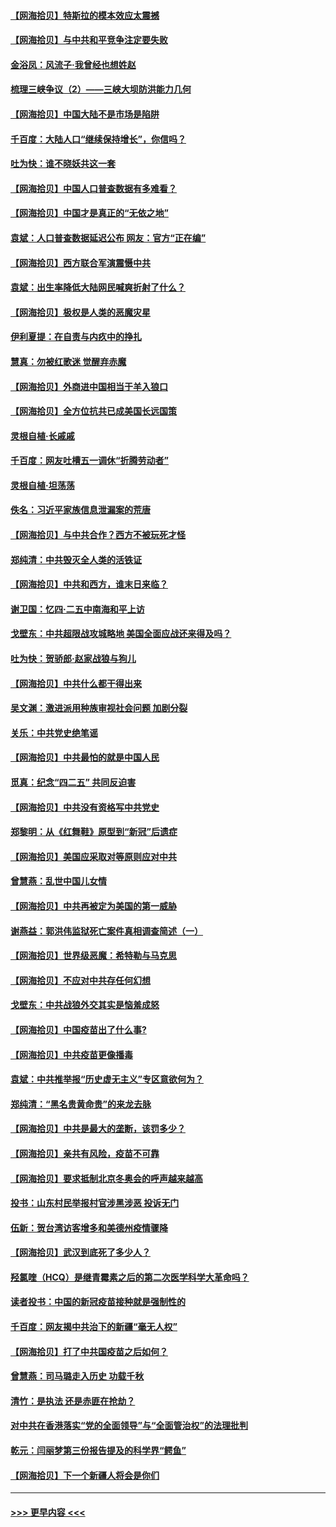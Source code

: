 #### [【网海拾贝】特斯拉的模本效应太震撼](../pages/nsc993/n12925626.md?t=05070201) 
#### [【网海拾贝】与中共和平竞争注定要失败](../pages/nsc993/n12923326.md?t=05070201) 
#### [金浴凤：风流子‧我曾经也想姓赵](../pages/nsc993/n12920911.md?t=05070201) 
#### [梳理三峡争议（2）——三峡大坝防洪能力几何](../pages/nsc993/n12920173.md?t=05070201) 
#### [【网海拾贝】中国大陆不是市场是陷阱](../pages/nsc993/n12920143.md?t=05070201) 
#### [千百度：大陆人口“继续保持增长”，你信吗？](../pages/nsc993/n12918946.md?t=05070201) 
#### [吐为快：谁不晓妖共这一套](../pages/nsc993/n12918941.md?t=05070201) 
#### [【网海拾贝】中国人口普查数据有多难看？](../pages/nsc993/n12917822.md?t=05070201) 
#### [【网海拾贝】中国才是真正的“无依之地”](../pages/nsc993/n12915845.md?t=05070201) 
#### [袁斌：人口普查数据延迟公布 网友：官方“正在编”](../pages/nsc993/n12915748.md?t=05070201) 
#### [【网海拾贝】西方联合军演震慑中共](../pages/nsc993/n12913466.md?t=05070201) 
#### [袁斌：出生率降低大陆网民喊爽折射了什么？](../pages/nsc993/n12913365.md?t=05070201) 
#### [【网海拾贝】极权是人类的恶魔灾星](../pages/nsc993/n12910697.md?t=05070201) 
#### [伊利夏提：在自责与内疚中的挣扎](../pages/nsc993/n12910493.md?t=05070201) 
#### [慧真：勿被红歌迷 觉醒弃赤魔](../pages/nsc993/n12910485.md?t=05070201) 
#### [【网海拾贝】外商进中国相当于羊入狼口](../pages/nsc993/n12908274.md?t=05070201) 
#### [【网海拾贝】全方位抗共已成美国长远国策](../pages/nsc993/n12906878.md?t=05070201) 
#### [灵根自植‧长戚戚](../pages/nsc993/n12905585.md?t=05070201) 
#### [千百度：网友吐槽五一调休“折腾劳动者”](../pages/nsc993/n12905934.md?t=05070201) 
#### [灵根自植‧坦荡荡](../pages/nsc993/n12905562.md?t=05070201) 
#### [佚名：习近平家族信息泄漏案的荒唐](../pages/nsc993/n12904705.md?t=05070201) 
#### [【网海拾贝】与中共合作？西方不被玩死才怪](../pages/nsc993/n12903873.md?t=05070201) 
#### [郑纯清：中共毁灭全人类的活铁证](../pages/nsc993/n12903785.md?t=05070201) 
#### [【网海拾贝】中共和西方，谁末日来临？](../pages/nsc993/n12903482.md?t=05070201) 
#### [谢卫国：忆四‧二五中南海和平上访](../pages/nsc993/n12902192.md?t=05070201) 
#### [戈壁东：中共超限战攻城略地 美国全面应战还来得及吗？](../pages/nsc993/n12902297.md?t=05070201) 
#### [吐为快：贺骄郎‧赵家战狼与狗儿](../pages/nsc993/n12902280.md?t=05070201) 
#### [【网海拾贝】中共什么都干得出来](../pages/nsc993/n12897500.md?t=05070201) 
#### [吴文渊：激进派用种族审视社会问题 加剧分裂](../pages/nsc993/n12893881.md?t=05070201) 
#### [关乐：中共党史绝笔谣](../pages/nsc993/n12897270.md?t=05070201) 
#### [【网海拾贝】中共最怕的就是中国人民](../pages/nsc993/n12894705.md?t=05070201) 
#### [觅真：纪念“四二五” 共同反迫害](../pages/nsc993/n12894553.md?t=05070201) 
#### [【网海拾贝】中共没有资格写中共党史](../pages/nsc993/n12892231.md?t=05070201) 
#### [郑黎明：从《红舞鞋》原型到“新冠”后遗症](../pages/nsc993/n12890469.md?t=05070201) 
#### [【网海拾贝】美国应采取对等原则应对中共](../pages/nsc993/n12889176.md?t=05070201) 
#### [曾慧燕：乱世中国儿女情](../pages/nsc993/n12887931.md?t=05070201) 
#### [【网海拾贝】中共再被定为美国的第一威胁](../pages/nsc993/n12887580.md?t=05070201) 
#### [谢燕益：郭洪伟监狱死亡案件真相调查简述（一）](../pages/nsc993/n12885648.md?t=05070201) 
#### [【网海拾贝】世界级恶魔：希特勒与马克思](../pages/nsc993/n12884062.md?t=05070201) 
#### [【网海拾贝】不应对中共存任何幻想](../pages/nsc993/n12881460.md?t=05070201) 
#### [戈壁东：中共战狼外交其实是恼羞成怒](../pages/nsc993/n12880392.md?t=05070201) 
#### [【网海拾贝】中国疫苗出了什么事?](../pages/nsc993/n12879124.md?t=05070201) 
#### [【网海拾贝】中共疫苗更像播毒](../pages/nsc993/n12876631.md?t=05070201) 
#### [袁斌：中共推举报“历史虚无主义”专区意欲何为？](../pages/nsc993/n12876530.md?t=05070201) 
#### [郑纯清：“黑名贵黄命贵”的来龙去脉](../pages/nsc993/n12875589.md?t=05070201) 
#### [【网海拾贝】中共是最大的垄断，该罚多少？](../pages/nsc993/n12874006.md?t=05070201) 
#### [【网海拾贝】亲共有风险，疫苗不可靠](../pages/nsc993/n12872224.md?t=05070201) 
#### [【网海拾贝】要求抵制北京冬奥会的呼声越来越高](../pages/nsc993/n12868962.md?t=05070201) 
#### [投书：山东村民举报村官涉黑涉恶 投诉无门](../pages/nsc993/n12869726.md?t=05070201) 
#### [伍新：贺台湾访客增多和美德州疫情骤降](../pages/nsc993/n12865651.md?t=05070201) 
#### [【网海拾贝】武汉到底死了多少人？](../pages/nsc993/n12863707.md?t=05070201) 
#### [羟氯喹（HCQ）是继青霉素之后的第二次医学科学大革命吗？](../pages/nsc993/n12638564.md?t=05070201) 
#### [读者投书：中国的新冠疫苗接种就是强制性的](../pages/nsc993/n12859932.md?t=05070201) 
#### [千百度：网友揭中共治下的新疆“毫无人权”](../pages/nsc993/n12858385.md?t=05070201) 
#### [【网海拾贝】打了中共国疫苗之后如何？](../pages/nsc993/n12857866.md?t=05070201) 
#### [曾慧燕：司马璐走入历史 功载千秋](../pages/nsc993/n12856996.md?t=05070201) 
#### [清竹：是执法 还是赤匪在抢劫？](../pages/nsc993/n12856952.md?t=05070201) 
#### [对中共在香港落实“党的全面领导”与“全面管治权”的法理批判](../pages/nsc993/n12856929.md?t=05070201) 
#### [乾元：闫丽梦第三份报告提及的科学界“鳄鱼”](../pages/nsc993/n12855985.md?t=05070201) 
#### [【网海拾贝】下一个新疆人将会是你们](../pages/nsc993/n12855864.md?t=05070201) 

----
#### [ >>> 更早内容 <<< ](../indexes/nsc993-earlier.md)
